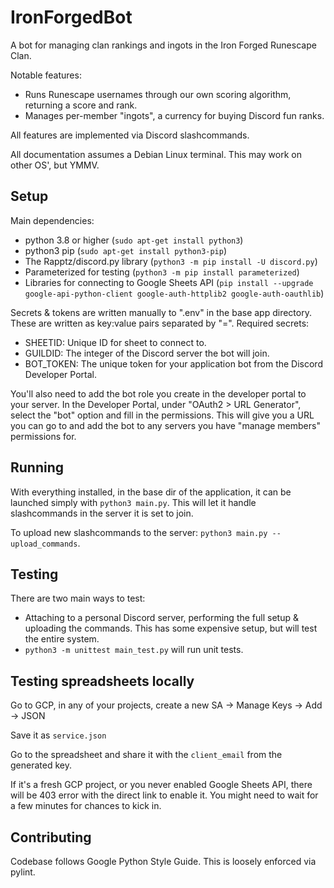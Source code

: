 # IronForgedBot
A bot for managing clan rankings and ingots in the Iron Forged Runescape Clan.

Notable features:

*  Runs Runescape usernames through our own scoring algorithm, returning
a score and rank.
*  Manages per-member "ingots", a currency for buying Discord fun ranks.

All features are implemented via Discord slashcommands.

All documentation assumes a Debian Linux terminal. This may work on other OS',
but YMMV.

## Setup

Main dependencies:

*  python 3.8 or higher (`sudo apt-get install python3`)
*  python3 pip (`sudo apt-get install python3-pip`)
*  The Rapptz/discord.py library (`python3 -m pip install -U discord.py`)
*  Parameterized for testing (`python3 -m pip install parameterized`)
*  Libraries for connecting to Google Sheets API (`pip install --upgrade
   google-api-python-client google-auth-httplib2 google-auth-oauthlib`)


Secrets & tokens are written manually to ".env" in the base app directory.
These are written as key:value pairs separated by "=". Required secrets:

*  SHEETID: Unique ID for sheet to connect to.
*  GUILDID: The integer of the Discord server the bot will join.
*  BOT_TOKEN: The unique token for your application bot from the Discord
Developer Portal.

You'll also need to add the bot role you create in the developer portal to
your server. In the Developer Portal, under "OAuth2 > URL Generator",
select the "bot" option and fill in the permissions. This will give you a
URL you can go to and add the bot to any servers you have "manage members"
permissions for.

## Running

With everything installed, in the base dir of the application, it can be
launched simply with `python3 main.py`. This will let it handle slashcommands
in the server it is set to join.

To upload new slashcommands to the server: `python3 main.py --upload_commands`.

## Testing

There are two main ways to test:

*  Attaching to a personal Discord server, performing the full setup &
   uploading the commands. This has some expensive setup, but will test the
   entire system.
*  `python3 -m unittest main_test.py` will run unit tests.

## Testing spreadsheets locally

Go to GCP, in any of your projects, create a new SA -> Manage Keys -> Add -> JSON

Save it as `service.json`

Go to the spreadsheet and share it with the `client_email` from the generated key. 

If it's a fresh GCP project, or you never enabled Google Sheets API, there will be 403 error with the direct link
to enable it. You might need to wait for a few minutes for chances to kick in.

## Contributing

Codebase follows Google Python Style Guide. This is loosely enforced via
pylint.
